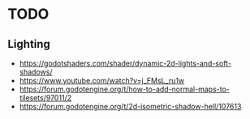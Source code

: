 # TODO



## Lighting
- https://godotshaders.com/shader/dynamic-2d-lights-and-soft-shadows/
- https://www.youtube.com/watch?v=j_FMsL_ru1w
- https://forum.godotengine.org/t/how-to-add-normal-maps-to-tilesets/97011/2
- https://forum.godotengine.org/t/2d-isometric-shadow-hell/107613
